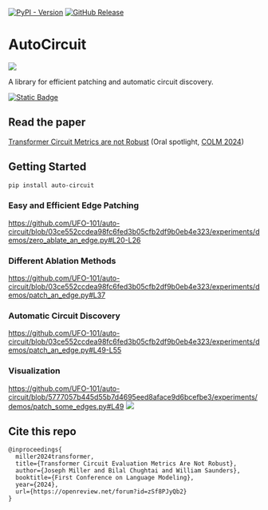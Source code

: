 [![PyPI - Version](https://img.shields.io/pypi/v/auto-circuit?logo=pypi&logoColor=white)](https://pypi.org/project/auto-circuit/)
[![GitHub Release](https://img.shields.io/github/v/release/UFO-101/auto-circuit?logo=github&logoColor=white)](https://github.com/UFO-101/auto-circuit/releases)
# AutoCircuit
![](docs/assets/Edge_Patching_Rounded.png)

A library for efficient patching and automatic circuit discovery.

[![Static Badge](https://img.shields.io/badge/Read%20the%20Docs-414A82?style=for-the-badge&logo=Google%20Docs&logoColor=white&labelColor=CB5AD9)](https://UFO-101.github.io/auto-circuit)

## Read the paper
[Transformer Circuit Metrics are not Robust](https://arxiv.org/abs/2407.08734) (Oral spotlight, [COLM 2024](https://colmweb.org/AcceptedPapers.html))

## Getting Started

```bash
pip install auto-circuit
```

### Easy and Efficient Edge Patching
https://github.com/UFO-101/auto-circuit/blob/03ce552ccdea98fc6fed3b05cfb2df9b0eb4e323/experiments/demos/zero_ablate_an_edge.py#L20-L26

### Different Ablation Methods
https://github.com/UFO-101/auto-circuit/blob/03ce552ccdea98fc6fed3b05cfb2df9b0eb4e323/experiments/demos/patch_an_edge.py#L37

### Automatic Circuit Discovery
https://github.com/UFO-101/auto-circuit/blob/03ce552ccdea98fc6fed3b05cfb2df9b0eb4e323/experiments/demos/patch_an_edge.py#L49-L55

### Visualization
https://github.com/UFO-101/auto-circuit/blob/5777057b445d55b7d4695eed8aface9d6bcefbe3/experiments/demos/patch_some_edges.py#L49
![](docs/assets/Small_Circuit_Viz.png)


## Cite this repo
```
@inproceedings{
  miller2024transformer,
  title={Transformer Circuit Evaluation Metrics Are Not Robust},
  author={Joseph Miller and Bilal Chughtai and William Saunders},
  booktitle={First Conference on Language Modeling},
  year={2024},
  url={https://openreview.net/forum?id=zSf8PJyQb2}
}
```
